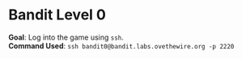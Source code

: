 # Bandit Level 0  
**Goal**: Log into the game using `ssh`.  
**Command Used**: `ssh bandit0@bandit.labs.ovethewire.org -p 2220`
